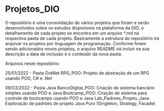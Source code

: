 # Projetos_DIO

O repositório é uma consolidação de vários projetos que foram e serão desenvolvidos sobre
os estudos disponíveis na plataforma da DIO, o detalhamento de cada projeto se encontra 
em um arquivo *.md na respectiva pasta de cada projeto.
Basicamente a estrutura do repositório irá arquivar os projetos por linguagem de programação.
Conforme forem sendo adicionados novos projetos, o arquivo README irá incluir na sua descrição
a data de inclusão e o conteúdo da nova pasta.

Arquivos neste repositório:

25/01/2022 - Pasta DotNet
RPG_POO: Projeto de abstração de um RPG usando POO, C# e .Net

09/03/2022 - Pasta Java
BancoDigital_POO: Criação de sistema bancário simples usando POO e Java
Bootcamp_POO: Criação de sistema para controle de bootcamps usando POO e Java
Lab_Padroes_Projeto_Java: Exploração de padrões de projeto Java Puro (Singleton, Strategy, Facade)
